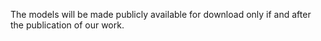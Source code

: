 
The models will be made publicly available for download only if and after the publication of our work.
